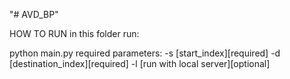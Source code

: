"# AVD_BP" 

HOW TO RUN
in this folder run:

python main.py 
required parameters:
-s [start_index][required] 
-d [destination_index][required] 
-l [run with local server][optional]